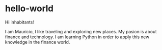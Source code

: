 # hello-world

Hi inhabitants!

I am Mauricio, I like traveling and exploring new places. 
My pasion is about finance and technology. 
I am learning Python in order to apply this new knowledge in the finance world.
